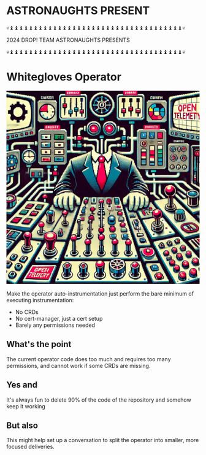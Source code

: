 # ASTRONAUGHTS PRESENT

<!--
888       888 888      d8b 888                     888                                           .d88888b.                                    888                    
888   o   888 888      Y8P 888                     888                                          d88P" "Y88b                                   888                    
888  d8b  888 888          888                     888                                          888     888                                   888                    
888 d888b 888 88888b.  888 888888 .d88b.   .d88b.  888  .d88b.  888  888  .d88b.  .d8888b       888     888 88888b.   .d88b.  888d888 8888b.  888888 .d88b.  888d888 
888d88888b888 888 "88b 888 888   d8P  Y8b d88P"88b 888 d88""88b 888  888 d8P  Y8b 88K           888     888 888 "88b d8P  Y8b 888P"      "88b 888   d88""88b 888P"   
88888P Y88888 888  888 888 888   88888888 888  888 888 888  888 Y88  88P 88888888 "Y8888b.      888     888 888  888 88888888 888    .d888888 888   888  888 888     
8888P   Y8888 888  888 888 Y88b. Y8b.     Y88b 888 888 Y88..88P  Y8bd8P  Y8b.          X88      Y88b. .d88P 888 d88P Y8b.     888    888  888 Y88b. Y88..88P 888     
888P     Y888 888  888 888  "Y888 "Y8888   "Y88888 888  "Y88P"    Y88P    "Y8888   88888P'       "Y88888P"  88888P"   "Y8888  888    "Y888888  "Y888 "Y88P"  888     
                                               888                                                          888                                                      
                                          Y8b d88P                                                          888                                                      
                                           "Y88P"                                                           888                                                      
-->

💀♝♝♝♝♝♝♝♝♝♝♝♝♝♝♝♝♝♝♝♝♝♝♝♝♝♝♝♝♝♝♝♝♝♝♝♝💀

2024 DROP! TEAM ASTRONAUGHTS PRESENTS

💀♝♝♝♝♝♝♝♝♝♝♝♝♝♝♝♝♝♝♝♝♝♝♝♝♝♝♝♝♝♝♝♝♝♝♝♝💀

# Whitegloves Operator

![whitegloves-operator](./whitegloves-operator.jpg)

Make the operator auto-instrumentation just perform the bare minimum of executing instrumentation:
* No CRDs
* No cert-manager, just a cert setup
* Barely any permissions needed

## What's the point

The current operator code does too much and requires too many permissions, and cannot work if some CRDs are missing.

## Yes and

It's always fun to delete 90% of the code of the repository and somehow keep it working

## But also

This might help set up a conversation to split the operator into smaller, more focused deliveries.

